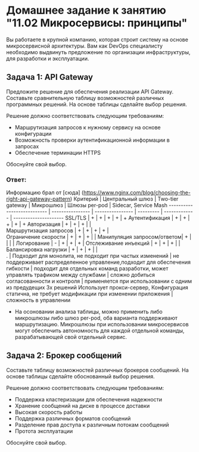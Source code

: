 
# Домашнее задание к занятию "11.02 Микросервисы: принципы"

Вы работаете в крупной компанию, которая строит систему на основе микросервисной архитектуры.
Вам как DevOps специалисту необходимо выдвинуть предложение по организации инфраструктуры, для разработки и эксплуатации.

## Задача 1: API Gateway 

Предложите решение для обеспечения реализации API Gateway. Составьте сравнительную таблицу возможностей различных программных решений. На основе таблицы сделайте выбор решения.

Решение должно соответствовать следующим требованиям:
- Маршрутизация запросов к нужному сервису на основе конфигурации
- Возможность проверки аутентификационной информации в запросах
- Обеспечение терминации HTTPS

Обоснуйте свой выбор.

### Ответ:
Информацию брал от [сюда] (https://www.nginx.com/blog/choosing-the-right-api-gateway-pattern)
Критерий                    | Центральный шлюз | Two-tier gateway | Микрошлюз | Шлюзы per-pod | Sidecar, Service Mash
--------------------------- | ---------------- | ---------------- | --------- | ------------- | --------------------- 
SSL/TLS	                    |         +	       |         +	      |     +	  |       +	      |            +
Аутентификация              |         +	       |         +	      |     +	  |       +	      |            +
Авторизация	                |         +	       |         +		  |     +     |               |                       
Маршрутизация запросов      |         +	       |         +	      |     +	  |       +	      |           
Ограничение скорости        |         +	       |	     +	      |     +	  |               |
Манипуляция запросом/ответом|         +        |			      |           |               |
Логирование             	|         -        |         +		  |     +	  |       +       | 
Отслеживание инъекций		|         +        | 		 +        |     +     |               | 
Балансировка нагрузки		|         +	       |         +		  |     +     |               |  
.                           | Подходит для монолита, не подходит при частых изменений | не поддерживает распределенное управление,подходит для обеспечения гибкости | подходит для отдельных команд разработки, может управлять трафиком между службами |
сложно добиться согласованности и контроля  | применяется при использовании с одним из предудещих 3х решений
Использует прокси-сервер, Конфигурация статична, не требует модификации при изменении приложения | сложность в управлении
- На осоновании анализа таблицы, можно применить либо микрошлюзы либо шлюз per-pod, оба варианта поддерживают маршрутизацию. Микрошлюзы при использовании микросервисов могут обеспечить автономность для каждой отдельной команды, разрабатывающей свой отдельный сервис.

## Задача 2: Брокер сообщений

Составьте таблицу возможностей различных брокеров сообщений. На основе таблицы сделайте обоснованный выбор решения.

Решение должно соответствовать следующим требованиям:
- Поддержка кластеризации для обеспечения надежности
- Хранение сообщений на диске в процессе доставки
- Высокая скорость работы
- Поддержка различных форматов сообщений
- Разделение прав доступа к различным потокам сообщений
- Протота эксплуатации

Обоснуйте свой выбор.

